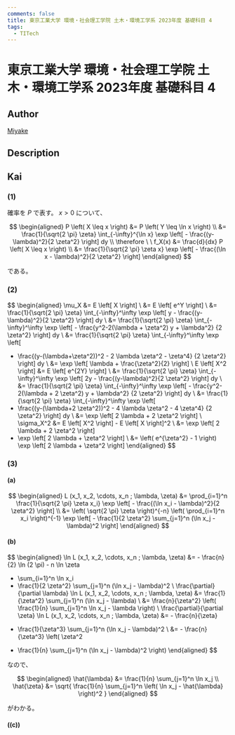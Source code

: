 ```yaml
---
comments: false
title: 東京工業大学 環境・社会理工学院 土木・環境工学系 2023年度 基礎科目 4
tags:
  - TITech
---
```

# 東京工業大学 環境・社会理工学院 土木・環境工学系 2023年度 基礎科目 4

## **Author**
[Miyake](https://miyake.github.io/exams/index.html)

## **Description**

## **Kai**
### (1)
確率を $P$ で表す。
$x \gt 0$ について、

$$
  \begin{aligned}
  P \left( X \leq x \right)
  &= P \left( Y \leq \ln x \right)
  \\
  &= \frac{1}{\sqrt{2 \pi} \zeta} \int_{-\infty}^{\ln x}
  \exp \left[ - \frac{(y-\lambda)^2}{2 \zeta^2} \right] dy
  \\
  \therefore \ \ 
  f_X(x)
  &= \frac{d}{dx} P \left( X \leq x \right)
  \\
  &= \frac{1}{\sqrt{2 \pi} \zeta x}
  \exp \left[ - \frac{(\ln x - \lambda)^2}{2 \zeta^2} \right]
  \end{aligned}
$$

である。

### (2)

$$
\begin{aligned}
\mu_X
&= E \left[ X \right]
\\
&= E \left[ e^Y \right]
\\
&= \frac{1}{\sqrt{2 \pi} \zeta} \int_{-\infty}^\infty
\exp \left[ y - \frac{(y-\lambda)^2}{2 \zeta^2} \right] dy
\\
&= \frac{1}{\sqrt{2 \pi} \zeta} \int_{-\infty}^\infty
\exp \left[ - \frac{y^2-2(\lambda + \zeta^2) y + \lambda^2}
{2 \zeta^2} \right] dy
\\
&= \frac{1}{\sqrt{2 \pi} \zeta} \int_{-\infty}^\infty \exp \left[
- \frac{(y-(\lambda+\zeta^2))^2 - 2 \lambda \zeta^2 - \zeta^4}
{2 \zeta^2} \right] dy
\\
&= \exp \left[ \lambda + \frac{\zeta^2}{2} \right]
\\
E \left[ X^2 \right]
&= E \left[ e^{2Y} \right]
\\
&= \frac{1}{\sqrt{2 \pi} \zeta} \int_{-\infty}^\infty
\exp \left[ 2y - \frac{(y-\lambda)^2}{2 \zeta^2} \right] dy
\\
&= \frac{1}{\sqrt{2 \pi} \zeta} \int_{-\infty}^\infty
\exp \left[ - \frac{y^2-2(\lambda + 2 \zeta^2) y + \lambda^2}
{2 \zeta^2} \right] dy
\\
&= \frac{1}{\sqrt{2 \pi} \zeta} \int_{-\infty}^\infty \exp \left[
- \frac{(y-(\lambda+2 \zeta^2))^2 - 4 \lambda \zeta^2 - 4 \zeta^4}
{2 \zeta^2} \right] dy
\\
&= \exp \left[ 2 \lambda + 2 \zeta^2 \right]
\\
\sigma_X^2
&= E \left[ X^2 \right] - E \left[ X \right]^2
\\
&= \exp \left[ 2 \lambda + 2 \zeta^2 \right]
- \exp \left[ 2 \lambda + \zeta^2 \right]
\\
&= \left( e^{\zeta^2} - 1 \right)
\exp \left[ 2 \lambda + \zeta^2 \right]
\end{aligned}
$$

### (3)
#### (a)

$$
\begin{aligned}
L (x_1, x_2, \cdots, x_n ; \lambda, \zeta)
&= \prod_{i=1}^n \frac{1}{\sqrt{2 \pi} \zeta x_i}
\exp \left[ - \frac{(\ln x_i - \lambda)^2}{2 \zeta^2} \right]
\\
&= \left( \sqrt{2 \pi} \zeta \right)^{-n}
\left( \prod_{i=1}^n x_i \right)^{-1}
\exp \left[ - \frac{1}{2 \zeta^2} \sum_{j=1}^n (\ln x_j - \lambda)^2 \right]
\end{aligned}
$$

#### (b)

$$
\begin{aligned}
\ln L (x_1, x_2, \cdots, x_n ; \lambda, \zeta)
&= - \frac{n}{2} \ln (2 \pi) - n \ln \zeta
- \sum_{i=1}^n \ln x_i
- \frac{1}{2 \zeta^2} \sum_{j=1}^n (\ln x_j - \lambda)^2
\\
\frac{\partial}{\partial \lambda}
\ln L (x_1, x_2, \cdots, x_n ; \lambda, \zeta)
&= \frac{1}{\zeta^2} \sum_{j=1}^n (\ln x_j - \lambda)
\\
&= \frac{n}{\zeta^2} \left( \frac{1}{n} \sum_{j=1}^n \ln x_j - \lambda \right)
\\
\frac{\partial}{\partial \zeta}
\ln L (x_1, x_2, \cdots, x_n ; \lambda, \zeta)
&= - \frac{n}{\zeta}
+ \frac{1}{\zeta^3} \sum_{j=1}^n (\ln x_j - \lambda)^2
\\
&= - \frac{n}{\zeta^3} \left( \zeta^2
- \frac{1}{n} \sum_{j=1}^n (\ln x_j - \lambda)^2 \right)
\end{aligned}
$$

なので、

$$
\begin{aligned}
\hat{\lambda} &= \frac{1}{n} \sum_{j=1}^n \ln x_j
\\
\hat{\zeta}
&= \sqrt{ \frac{1}{n} \sum_{j=1}^n
\left( \ln x_j - \hat{\lambda} \right)^2 }
\end{aligned}
$$

がわかる。

#### (\(c\))
